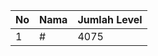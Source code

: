 | No | Nama            | Jumlah Level |
|----|-----------------|--------------|
| 1  | #    |    4075        |

